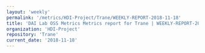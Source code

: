 ```yaml
---
layout: 'weekly'
permalink: '/metrics/HDI-Project/Trane/WEEKLY-REPORT-2018-11-18'
title: 'DAI Lab OSS Metrics Metrics report for Trane | WEEKLY-REPORT-2018-11-18'
organization: 'HDI-Project'
repository: 'Trane'
current_date: '2018-11-18'
---
```


